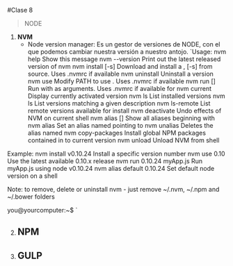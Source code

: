 #Clase 8

> NODE

1. **NVM**
    - Node version manager:
    Es un gestor de versiones de NODE, con el que podemos cambiar nuestra versión a nuestro antojo.
     `Usage:
    nvm help                    Show this message
    nvm --version               Print out the latest released version of nvm
    nvm install [-s] <version>  Download and install a <version>, [-s] from source. Uses .nvmrc if available
    nvm uninstall <version>     Uninstall a version
    nvm use <version>           Modify PATH to use <version>. Uses .nvmrc if available
    nvm run <version> [<args>]  Run <version> with <args> as arguments. Uses .nvmrc if available for <version>
    nvm current                 Display currently activated version
    nvm ls                      List installed versions
    nvm ls <version>            List versions matching a given description
    nvm ls-remote               List remote versions available for install
    nvm deactivate              Undo effects of NVM on current shell
    nvm alias [<pattern>]       Show all aliases beginning with <pattern>
    nvm alias <name> <version>  Set an alias named <name> pointing to <version>
    nvm unalias <name>          Deletes the alias named <name>
    nvm copy-packages <version> Install global NPM packages contained in <version> to current version
    nvm unload                  Unload NVM from shell

Example:
    nvm install v0.10.24        Install a specific version number
    nvm use 0.10                Use the latest available 0.10.x release
    nvm run 0.10.24 myApp.js    Run myApp.js using node v0.10.24
    nvm alias default 0.10.24   Set default node version on a shell

Note:
    to remove, delete or uninstall nvm - just remove ~/.nvm, ~/.npm and ~/.bower folders

you@yourcomputer:~$ `

2. **NPM**
    - 

3. **GULP**
    - 



